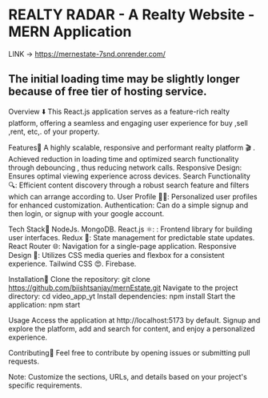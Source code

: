 <h1>REALTY RADAR - A Realty Website - MERN Application</h1>

LINK -> <link to='https://mernestate-7snd.onrender.com/'>https://mernestate-7snd.onrender.com/</link>

<h2>The initial loading time may be slightly longer because of  free tier of hosting service.</h2>

Overview ⬇️
This React.js application serves as a feature-rich realty platform, offering a seamless and engaging user experience for buy ,sell ,rent, etc,. of your property.

Features🚀
A highly scalable, responsive and performant realty platform  🎬 .
Achieved reduction in loading time and optimized search functionality through debouncing , thus reducing network calls.
Responsive Design: Ensures optimal viewing experience across devices.
Search Functionality  🔍: Efficient content discovery through a robust search feature and filters which can arrange according to.
User Profile 🧑‍💼: Personalized user profiles for enhanced customization.
Authentication: Can do a simple signup and then login, or signup with your google account.

Tech Stack🧨
NodeJs.
MongoDB.
React.js ⚛️: : Frontend library for building user interfaces.
Redux 🔄: State management for predictable state updates.
React Router 🌐: Navigation for a single-page application.
Responsive Design 📏: Utilizes CSS media queries and flexbox for a consistent experience.
Tailwind CSS 😍.
Firebase.

Installation🥸
Clone the repository: git clone https://github.com/biishtsanjay/mernEstate.git
Navigate to the project directory: cd video_app_yt
Install dependencies: npm install
Start the application: npm start

Usage
Access the application at http://localhost:5173 by default.
Signup and explore the platform, add and search for content, and enjoy a personalized experience.

Contributing🫡
Feel free to contribute by opening issues or submitting pull requests.

Note: Customize the sections, URLs, and details based on your project's specific requirements.
